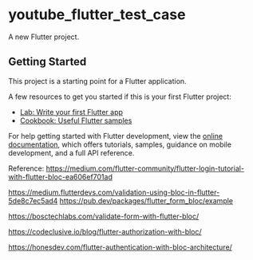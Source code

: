 # youtube_flutter_test_case

A new Flutter project.

## Getting Started

This project is a starting point for a Flutter application.

A few resources to get you started if this is your first Flutter project:

- [Lab: Write your first Flutter app](https://docs.flutter.dev/get-started/codelab)
- [Cookbook: Useful Flutter samples](https://docs.flutter.dev/cookbook)

For help getting started with Flutter development, view the
[online documentation](https://docs.flutter.dev/), which offers tutorials,
samples, guidance on mobile development, and a full API reference.


Reference:
https://medium.com/flutter-community/flutter-login-tutorial-with-flutter-bloc-ea606ef701ad

https://medium.flutterdevs.com/validation-using-bloc-in-flutter-5de8c7ec5ad4
https://pub.dev/packages/flutter_form_bloc/example

https://bosctechlabs.com/validate-form-with-flutter-bloc/

https://codeclusive.io/blog/flutter-authorization-with-bloc/

https://honesdev.com/flutter-authentication-with-bloc-architecture/
